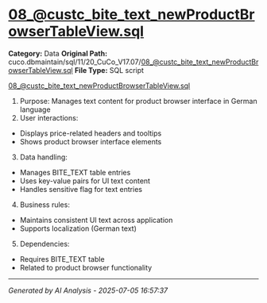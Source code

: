 # 08_@custc_bite_text_newProductBrowserTableView.sql

**Category:** Data
**Original Path:** cuco.dbmaintain/sql/11/20_CuCo_V17.07/08_@custc_bite_text_newProductBrowserTableView.sql
**File Type:** SQL script

08_@custc_bite_text_newProductBrowserTableView.sql
1. Purpose: Manages text content for product browser interface in German language
2. User interactions:
- Displays price-related headers and tooltips
- Shows product browser interface elements
3. Data handling:
- Manages BITE_TEXT table entries
- Uses key-value pairs for UI text content
- Handles sensitive flag for text entries
4. Business rules:
- Maintains consistent UI text across application
- Supports localization (German text)
5. Dependencies:
- Requires BITE_TEXT table
- Related to product browser functionality

---
*Generated by AI Analysis - 2025-07-05 16:57:37*
